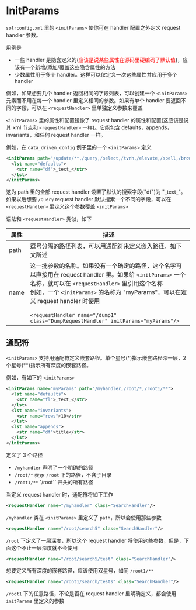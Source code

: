 # InitParams

`solrconfig.xml` 里的 `<initParams>` 使你可在 handler 配置之外定义 request handler 参数。

用例是

* 一些 handler 是隐含定义的(<font color='red'>应该是说某些属性在源码里硬编码了默认值</font>)，应该有一个新增/添加/覆盖这些隐含属性的方法
* 少数属性用于多个 handler。这样可以仅定义一次这些属性并应用于多个 handler

例如，如果想要几个 handler 返回相同的字段列表，可以创建一个 `<initParams>` 元素而不用在每一个 handler 里定义相同的参数。如果有单个 handler 要返回不同的字段，可以在 `<requestHandler>` 里单独定义参数来覆盖

`<initParams>` 里的属性和配置镜像了 request handler 的属性和配置(这应该是说其 xml 节点和 `<requestHandler>` 一样)。它能包含 defaults，appends，invariants，和任何 request handler 一样。

例如，在 `data_driven_config` 例子里的一个 `<initParams>` 定义

```xml
<initParams path="/update/**,/query,/select,/tvrh,/elevate,/spell,/browse">
  <lst name="defaults">
    <str name="df">_text_</str>
  </lst>
</initParams>
```

这为 path 里的全部 request handler 设置了默认的搜索字段("df")为 "\_text\_"。如果以后想要 `/query` request handler 默认搜索一个不同的字段，可以在 `<requestHandler>` 里定义这个参数覆盖 `<initParams>`

语法和 `<requestHandler>` 类似，如下

| 属性 | 描述 |
| -- | -- |
| path | 逗号分隔的路径列表，可以用通配符来定义嵌入路径，如下文所述 |
| name | 这一批参数的名称。如果没有一个确定的路径，这个名字可以直接用在 request handler 里。如果给 `<initParams>` 一个名称，就可以在 `<requestHandler>` 里引用这个名称<br> 例如，一个 `<initParams>` 的名称为 "myParams"，可以在定义 request handler 时使用 <br><br> `<requestHandler name="/dump1" class="DumpRequestHandler" initParams="myParams"/>` |

## 通配符

`<initParams>` 支持用通配符定义嵌套路径。单个星号(\*)指示嵌套路径深一层，2 个星号(\*\*)指示所有深度的嵌套路径。

例如，有如下的 `<initParams>`

```xml
<initParams name="myParams" path="/myhandler,/root/*,/root1/**">
  <lst name="defaults">
    <str name="fl">_text_</str>
  </lst>
  <lst name="invariants">
    <str name="rows">10</str>
  </lst>
  <lst name="appends">
    <str name="df">title</str>
  </lst>
</initParams>
```

定义了 3 个路径

* `/myhandler` 声明了一个明确的路径
* `/root/*` 表示 `/root` 下的路径，不含子目录
* `/root1/**` `/root`` 开头的所有路径

当定义 request handler 时，通配符将如下工作

```xml
<requestHandler name="/myhandler" class="SearchHandler"/>
```

`/myhandler` 类在 `<initParams>` 里定义了 `path`，所以会使用那些参数

```xml
<requestHandler name="/root/search5" class="SearchHandler"/>
```

`/root` 下定义了一层深度，所以这个 request handler 将使用这些参数，但是，下面这个不止一层深度就不会使用

```xml
<requestHandler name="/root/search5/test" class="SearchHandler"/>
```

想要定义所有深度的嵌套路径，应该使用双星号，如同 `/root1/**`

```xml
<requestHandler name="/root1/search/tests" class="SearchHandler"/>
```

`/root1` 下的任意路径，不论是否在 request handler 里明确定义，都会使用 `initParams` 里定义的参数




